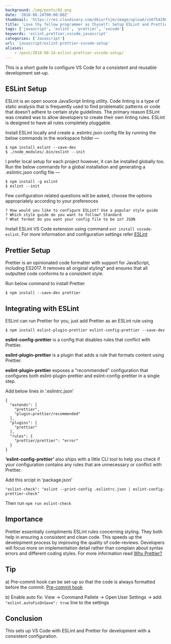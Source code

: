 ```yaml
---
background: /img/posts/02.png
date: '2018-08-24T00:00:00Z'
thumbnail: 'https://res.cloudinary.com/dkiurfsjm/image/upload/v1675429691/JavaScript_v4qblf.jpg'
title: 'Love thy fellow programmer as thyself: Setup ESLint and Prettier in VSCode'
tags: ['javascript', 'eslint', 'prettier', 'vscode']
keywords: 'eslint,prettier,vscode,javascript'
categories: ['Javascript']
url: 'javascript/eslint-prettier-vscode-setup'
aliases:
    - /post/2018-08-24-eslint-prettier-vscode-setup/
---
```


This is a short guide to configure VS Code for a consistent and reusable development set-up.

## ESLint Setup

ESLint is an open source JavaScript linting utility. Code linting is a type of static analysis that is frequently used to find problematic patterns or code that doesn’t adhere to certain style guidelines. The primary reason ESLint was created was to allow developers to create their own linting rules. ESLint is designed to have all rules completely pluggable.

Install ESLint locally and create a .eslintrc.json config file by running the below commands in the workspace folder —

```
$ npm install eslint --save-dev
$ ./node_modules/.bin/eslint --init
```

I prefer local setup for each project however, it can be installed globally too. Run the below commands for a global installation and generating a .eslintrc.json config file —

```
$ npm install -g eslint
$ eslint --init
```

Few configuration related questions will be asked, choose the options appropriately according to your preferences

```
? How would you like to configure ESLint? Use a popular style guide
? Which style guide do you want to follow? Standard
? What format do you want your config file to be in? JSON
```

Install ESLint VS Code extension using command `ext install vscode-eslint`. For more information and configuration settings refer [ESLint](https://marketplace.visualstudio.com/items?itemName=dbaeumer.vscode-eslint)

## Prettier Setup

Prettier is an opinionated code formatter with support for JavaScript, including ES2017. It removes all original styling\* and ensures that all outputted code conforms to a consistent style.

Run below command to install Prettier

```
$ npm install --save-dev prettier
```

## Integrating with ESLint

ESLint can run Prettier for you, just add Prettier as an ESLint rule using

```
$ npm install eslint-plugin-prettier eslint-config-prettier --save-dev
```

**eslint-config-prettier** is a config that disables rules that conflict with Prettier.

**eslint-plugin-prettier** is a plugin that adds a rule that formats content using Prettier.

**eslint-plugin-prettier** exposes a "recommended" configuration that configures both eslint-plugin-prettier and eslint-config-prettier in a single step.

Add below lines in ‘.eslintrc.json’

```
{
  "extends": [
    "prettier",
    "plugin:prettier/recommended"
  ],
  "plugins": [
    "prettier"
  ],
  "rules": {
    "prettier/prettier": "error"
  }
}
```

**‘eslint-config-prettier’** also ships with a little CLI tool to help you check if your configuration contains any rules that are unnecessary or conflict with Prettier.

Add this srcipt in ‘package.json’

```
"eslint-check": "eslint --print-config .eslintrc.json | eslint-config-prettier-check"
```

Then run `npm run eslint-check`

## Importance

Prettier essentially compliments ESLint rules concerning styling. They both help in ensuring a consistent and clean code. This speeds up the development process by improving the quality of code-reviews. Developers will focus more on implementation detail rather than complain about syntax errors and different coding styles. For more information read [Why Prettier?](https://prettier.io/docs/en/why-prettier.html)

## Tip

a) Pre-commit hook can be set-up so that the code is always formatted before the commit. [Pre-commit hook](https://gist.github.com/cadebward/c26e218220d653385d876f9a81308140)

b) Enable auto fix: View → Command Pallete → Open User Settings → add: `"eslint.autoFixOnSave": true` line to the settings

## Conclusion

This sets up VS Code with ESLint and Prettier for development with a consistent configuration.

